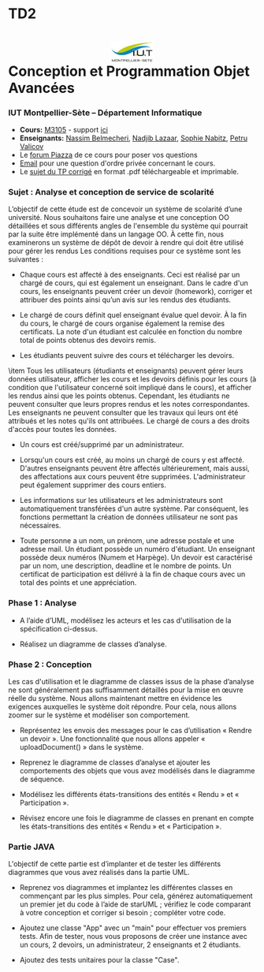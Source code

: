 # TD2

# <img src="ressources/logo.jpeg" width="17%" style="margin:auto;display:block;"/> Conception et Programmation Objet Avancées 
### IUT Montpellier-Sète – Département Informatique
* **Cours:** [M3105](http://cache.media.enseignementsup-recherche.gouv.fr/file/25/09/7/PPN_INFORMATIQUE_256097.pdf) - support [ici](https://github.com/IUTInfoMontp-M3105/Ressources)
* **Enseignants:** [Nassim Belmecheri](mailto:nassim.belmecheri@umontpellier.fr), [Nadjib Lazaar](mailto:nadjib.lazaar@umontpellier.fr), [Sophie Nabitz](mailto:sophie.nabitz@univ-avignon.fr), [Petru Valicov](mailto:petru.valicov@umontpellier.fr) 
* Le [forum Piazza](https://piazza.com/class/kek1cuqz3ep7o) de ce cours pour poser vos questions
* [Email](mailto:petru.valicov@umontpellier.fr) pour une question d'ordre privée concernant le cours.
* Le [sujet du TP corrigé](TD2_Correction.pdf) en format .pdf téléchargeable et imprimable.

### Sujet : Analyse et conception de service de scolarité


L’objectif de cette étude est de concevoir un système de scolarité d’une université.
Nous souhaitons faire une analyse et une conception OO détaillées et sous différents angles de l'ensemble du système qui pourrait par la suite être implémenté dans un langage OO.  À cette fin, nous examinerons un système de dépôt de devoir à rendre qui doit être utilisé pour gérer les rendus Les conditions requises pour ce système sont les suivantes :

* Chaque cours est affecté à des enseignants. Ceci est réalisé par un chargé de cours, qui est également un enseignant. Dans le cadre d'un cours, les enseignants peuvent créer un devoir (homework), corriger et attribuer des points ainsi qu’un avis sur les rendus des étudiants. 

* Le chargé de cours définit quel enseignant évalue quel devoir. À la fin du cours, le chargé de cours organise également la remise des certificats. La note d'un étudiant est calculée en fonction du nombre total de points obtenus des devoirs remis.

* Les étudiants peuvent suivre des cours et télécharger les devoirs.

\item Tous les utilisateurs (étudiants et enseignants) peuvent gérer leurs données utilisateur, afficher les cours et les devoirs définis pour les cours (à condition que l'utilisateur concerné soit impliqué dans le cours), et afficher les rendus ainsi que les points obtenus. Cependant, les étudiants ne peuvent consulter que leurs propres rendus et les notes correspondantes. Les enseignants ne peuvent consulter que les travaux qui leurs ont été attribués et les notes qu'ils ont attribuées. Le chargé de cours a des droits d'accès pour toutes les données.

* Un cours est créé/supprimé par un administrateur.

* Lorsqu'un cours est créé, au moins un chargé de cours y est affecté. D'autres enseignants peuvent être affectés ultérieurement, mais aussi, des affectations aux cours peuvent être supprimées. L'administrateur peut également supprimer des cours entiers.

* Les informations sur les utilisateurs et les administrateurs sont automatiquement transférées d'un autre système. Par conséquent, les fonctions permettant la création de données utilisateur ne sont pas nécessaires.

* Toute personne a un nom, un prénom, une adresse postale et une adresse mail. Un étudiant possède un numéro d'étudiant. Un enseignant possède deux numéros (Numem et Harpège). Un devoir est caractérisé par un nom, une description, deadline et le nombre de points. Un certificat de participation est délivré à la fin de chaque cours avec un total des points et une appréciation.


### Phase 1 : Analyse

- A l’aide d’UML, modélisez les acteurs et les cas d'utilisation de la spécification ci-dessus.
 
- Réalisez un diagramme de classes d’analyse.

### Phase 2 : Conception

Les cas d'utilisation et le diagramme de classes issus de la phase d’analyse ne sont généralement pas suffisamment détaillés pour la mise en œuvre réelle du système. Nous allons maintenant mettre en évidence les exigences auxquelles le système doit répondre.  Pour cela, nous allons zoomer sur le système et modéliser son comportement.

- Représentez les envois des messages pour le cas d’utilisation « Rendre un devoir ». Une fonctionnalité que nous allons appeler « uploadDocument() » dans le système. 

- Reprenez le diagramme de classes d’analyse et ajouter les comportements des objets que vous avez modélisés dans le diagramme de séquence.

- Modélisez les différents états-transitions des entités « Rendu » et « Participation ».

- Révisez encore une fois le diagramme de classes en prenant en compte les états-transitions des entités « Rendu » et « Participation ».


### Partie JAVA

L'objectif de cette partie est d’implanter et de tester les différents diagrammes que vous avez réalisés dans la partie UML.

- Reprenez vos diagrammes et implantez les différentes classes en commençant par les plus simples. Pour cela, générez automatiquement un premier jet du code à l’aide de starUML ; vérifiez le code comparant à votre conception et corriger si besoin ; compléter votre code. 

- Ajoutez une classe "App" avec un "main" pour effectuer vos premiers tests. Afin de tester, nous vous proposons de créer une instance avec un cours, 2 devoirs, un administrateur, 2 enseignants et 2 étudiants.

- Ajoutez des tests unitaires pour la classe "Case".

